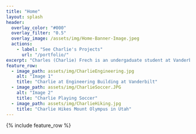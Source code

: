 ```yaml
---
title: "Home"
layout: splash
header:
  overlay_color: "#000"
  overlay_filter: "0.5"
  overlay_image: /assets/img/Home-Banner-Image.jpeg
  actions:
    - label: "See Charlie's Projects"
      url: "/portfolio/"
excerpt: "Charles (Charlie) Frech is an undergaduate student at Vanderbilt University majoring in biomedical engineering and minoring in digital fabrications. He is particularly interested in merging his passion of additive manufacturing processes with biological systems. In his free time, Charlie plays soccer for the Vanderbilt men's soccer team and loves to hike (especially in his home state of Utah)."
feature_row:
  - image_path: assets/img/CharlieEngineering.jpg
    alt: "Image 1"
    title: "Charlie at Engineering Building at Vanderbilt"
  - image_path: assets/img/CharlieSoccer.JPG
    alt: "Image 2"
    title: "Charlie Playing Soccer"
  - image_path: assets/img/CharlieHiking.jpg
    title: "Charlie Hikes Mount Olympus in Utah"
---
```


{% include feature_row %}

